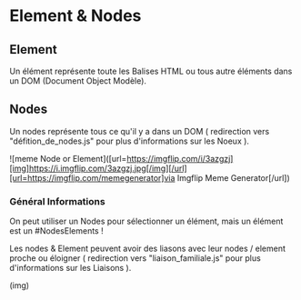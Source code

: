 # Element & Nodes

## Element

Un élément représente toute les Balises HTML ou tous autre éléments dans un DOM (Document Object Modèle).

## Nodes

Un nodes représente tous ce qu'il y a dans un DOM ( redirection vers "défition_de_nodes.js" pour plus d'informations sur les Noeux ).

![meme Node or Element]([url=https://imgflip.com/i/3azgzj][img]https://i.imgflip.com/3azgzj.jpg[/img][/url][url=https://imgflip.com/memegenerator]via Imgflip Meme Generator[/url])

### Général Informations

On peut utiliser un Nodes pour sélectionner un élément, mais un élément est un #NodesElements !

Les nodes & Element peuvent avoir des liasons avec leur nodes / element proche ou éloigner ( redirection vers "liaison_familiale.js" pour plus d'informations sur les Liaisons ).

(img)
